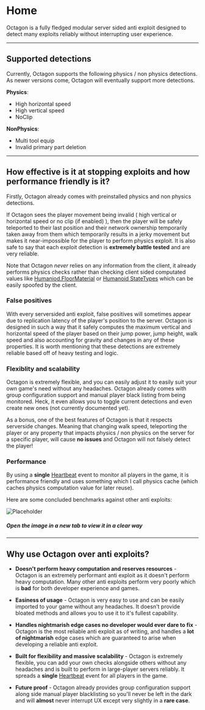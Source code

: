 # Home

Octagon is a fully fledged modular server sided anti exploit designed to detect many exploits reliably without interrupting user experience.

---

## Supported detections

Currently, Octagon supports the following physics / non physics detections. As newer versions come, Octagon will eventually support more detections.

**Physics**:

- High horizontal speed
- High vertical speed
- NoClip

**NonPhysics**:

- Multi tool equip
- Invalid primary part deletion

---

## How effective is it at stopping exploits and how performance friendly is it?

Firstly, Octagon already comes with preinstalled physics and non physics detections. 
 
If Octagon sees the player movement being invalid ( high vertical or horizontal speed or no clip (if enabled) ), then the player will be safely teleported to their last position and their network ownership temporarily taken away from them which temporarily results in a jerky movement but makes it near-impossible for the player to perform physics exploit. It is also safe to say that each exploit detection is **extremely battle tested** and are very reliable.

Note that Octagon *never* relies on any information from the client, it already performs physics checks rather than checking client sided computated values like [Humaniod.FloorMaterial](https://developer.roblox.com/en-us/api-reference/property/Humanoid/FloorMaterial) or [Humanoid StateTypes](https://developer.roblox.com/en-us/api-reference/enum/HumanoidStateType) which can be easily spoofed by the client.

### False positives

With every serversided anti exploit, false positives will sometimes appear due to replication latency of the player's position to the server. Octagon is designed in such a way that it safely computes the maximum vertical and horizontal speed of the player based on their jump power, jump height, walk speed and also accounting for gravity and changes in any of these properties. It is worth mentioning that these detections are extremely reliable based off of heavy testing and logic.

### Flexiblity and scalability

Octagon is extremely flexible, and you can easily adjust it to easily suit your own game's need without any headaches. Octagon already comes with group configuration support and manual player black listing from being monitored. Heck, it even allows you to toggle current detections and even create new ones (not currently documented yet).

As a bonus, one of the best features of Octagon is that it respects serverside changes. Meaning that changing walk speed, teleporting the player or any property that impacts physics / non physics on the server for a specific player, will cause **no issues** and Octagon will not falsely detect the player!

### Performance

By using a **single** [Heartbeat](https://developer.roblox.com/en-us/api-reference/event/RunService/Heartbeat) event to monitor all players in the game, it is performance friendly and uses something which I call physics cache (which caches physics computation value for later reuse).

Here are some concluded benchmarks against other anti exploits:

![Placeholder](https://raw.githubusercontent.com/SilentsReplacement/Octagon/main/docs/Images/Benchmark.png)

##### Open the image in a new tab to view it in a clear way

---

## Why use Octagon over anti exploits?

- **Doesn't perform heavy computation and reserves resources** - Octagon is an extremely performant anti exploit as it doesn't perform heavy computation. Many other anti exploits perform very poorly which is **bad** for both developer experience and games. 

- **Easiness of usage** - Octagon is very easy to use and can be easily imported to your game without any headaches. It doesn't provide bloated methods and allows you to use it to it's fullest capability.

- **Handles nightmarish edge cases no developer would ever dare to fix** - Octagon is the most reliable anti exploit as of writing, and handles a **lot of nightmarish** edge cases which are guaranteed to arise when developing a reliable anti exploit.

- **Built for flexibility and massive scalability** - Octagon is extremely flexible, you can add your own checks alongside others without any headaches and is built to perform in large-player servers reliably. It spreads a **single** [Heartbeat](https://developer.roblox.com/en-us/api-reference/event/RunService/Heartbeat) event for all players in the game.

- **Future proof** - Octagon already provides group configuration support along side manual player blacklisting so you'll never be left in the dark and will **almost** never interrupt UX except very slightly in a **rare case**.